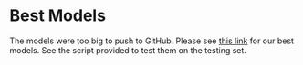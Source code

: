 # Best Models
The models were too big to push to GitHub. Please see [this link](https://drive.google.com/drive/folders/13c3wBXLuNS-8rhedieTUe_lGVDXVA2bO?usp=sharing) for our best models.
See the script provided to test them on the testing set.
